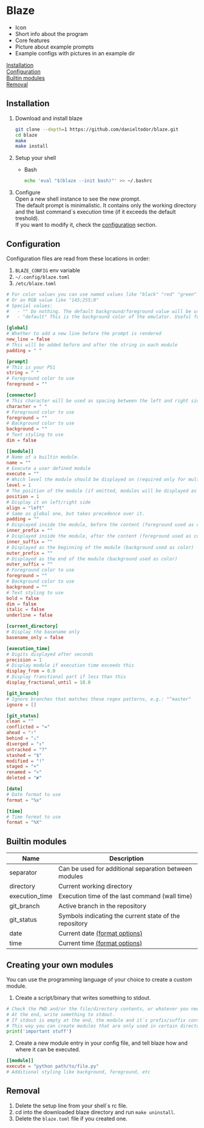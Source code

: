 # Blaze
- Icon
- Short info about the program
- Core features
- Picture about example prompts
- Example configs with pictures in an example dir

[Installation](#installation)\
[Configuration](#configuration)\
[Builtin modules](#builtin-modules)\
[Removal](#removal)

## Installation

1. Download and install blaze
    ``` sh
    git clone --depth=1 https://github.com/danieltodor/blaze.git
    cd blaze
    make
    make install
    ```

2. Setup your shell
    - Bash
        ``` sh
        echo 'eval "$(blaze --init bash)"' >> ~/.bashrc
        ```

3. Configure\
Open a new shell instance to see the new prompt.\
The default prompt is minimalistic. It contains only the working directory
and the last command`s execution time (if it exceeds the default treshold).\
If you want to modify it, check the [configuration](#configuration) section.

## Configuration

Configuration files are read from these locations in order:
1. `BLAZE_CONFIG` env variable
2. `~/.config/blaze.toml`
3. `/etc/blaze.toml`

``` toml
# For color values you can use named values like "black" "red" "green" "yellow" "blue" "magenta" "cyan" "white"
# Or an RGB value like "145;255;0"
# Special values:
#   - "" Do nothing. The default background/foreground value will be used.
#   - "default" This is the background color of the emulator. Useful for the invisible separator effect.

[global]
# Whether to add a new line before the prompt is rendered
new_line = false
# This will be added before and after the string in each module
padding = " "

[prompt]
# This is your PS1
string = " "
# Foreground color to use
foreground = ""

[connector]
# This character will be used as spacing between the left and right side modules
character = " "
# Foreground color to use
foreground = ""
# Background color to use
background = ""
# Text styling to use
dim = false

[[module]]
# Name of a builtin module.
name = ""
# Execute a user defined module
execute = ""
# Which level the module should be displayed on (required only for multilevel prompt)
level = 1
# The position of the module (if omitted, modules will be displayed as they appear in config)
position = 1
# Display it on left/right side
align = "left"
# Same as global one, but takes precedence over it.
padding = ""
# Displayed inside the module, before the content (foreground used as color)
inner_prefix = ""
# Displayed inside the module, after the content (foreground used as color)
inner_suffix = ""
# Displayed as the beginning of the module (background used as color)
outer_prefix = ""
# Displayed as the end of the module (background used as color)
outer_suffix = ""
# Foreground color to use
foreground = ""
# Background color to use
background = ""
# Text styling to use
bold = false
dim = false
italic = false
underline = false

[current_directory]
# Display the basename only
basename_only = false

[execution_time]
# Digits displayed after seconds
precision = 1
# Display module if execution time exceeds this
display_from = 0.0
# Display franctional part if less than this
display_fractional_until = 10.0

[git_branch]
# Ignore branches that matches these regex patterns, e.g.: "^master"
ignore = []

[git_status]
clean = ""
conflicted = "="
ahead = "⇡"
behind = "⇣"
diverged = "⇕"
untracked = "?"
stashed = "$"
modified = "!"
staged = "+"
renamed = "»"
deleted = "✘"

[date]
# Date format to use
format = "%x"

[time]
# Time format to use
format = "%X"
```

## Builtin modules

| Name | Description |
| - | - |
| separator | Can be used for additional separation between modules |
| directory | Current working directory |
| execution_time | Execution time of the last command (wall time) |
| git_branch | Active branch in the repository |
| git_status | Symbols indicating the current state of the repository |
| date | Current date [(format options)](https://en.cppreference.com/w/cpp/chrono/c/strftime) |
| time | Current time [(format options)](https://en.cppreference.com/w/cpp/chrono/c/strftime) |

## Creating your own modules
You can use the programming language of your choice to create a custom module.
1. Create a script/binary that writes something to stdout.
``` py
# Check the PWD and/or the file/directory contents, or whatever you need.
# At the end, write something to stdout.
# If stdout is empty at the end, the module and it`s prefix/suffix content won`t be displayed.
# This way you can create modules that are only used in certain directories.
print('important stuff')
```
2. Create a new module entry in your config file, and tell blaze how and where it can be executed.
``` toml
[[module]]
execute = "python path/to/file.py"
# Additional styling like background, foreground, etc
```

## Removal

1. Delete the setup line from your shell\`s rc file.
2. cd into the downloaded blaze directory and run `make uninstall`.
3. Delete the `blaze.toml` file if you created one.
